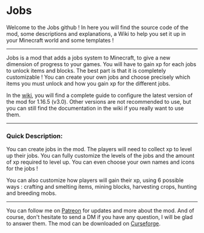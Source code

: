 # Jobs
Welcome to the Jobs github ! In here you will find the source code of the mod, some descriptions and explanations, a Wiki to help you set it up in your Minecraft world and some templates !
***
Jobs is a mod that adds a jobs system to Minecraft, to give a new dimension of progress to your games. You will have to gain xp for each jobs to unlock items and blocks. The best part is that it is completely customizable ! You can create your own jobs and choose precisely which items you must unlock and how you gain xp for the different jobs.

In the [wiki](https://github.com/PolarFox27/JobsMod/wiki), you will find a complete guide to configure the latest version of the mod for 1.16.5 (v3.0). Other versions are not recommended to use, but you can still find the documentation in the wiki if you really want to use them.
***
### Quick Description:
You can create jobs in the mod. The players will need to collect xp to level up their jobs. You can fully customize the levels of the jobs and the amount of xp required to level up. You can even choose your own names and icons for the jobs !

You can also customize how players will gain their xp, using 6 possible ways : crafting and smelting items, mining blocks, harvesting crops, hunting and breeding mobs.
***
You can follow me on [Patreon](https://patreon.com/user?u=60125437) for updates and more about the mod. And of course, don't hesitate to send a DM if you have any question, I will be glad to answer them. The mod can be downloaded on [Curseforge](https://www.curseforge.com/minecraft/mc-mods/jobs).

